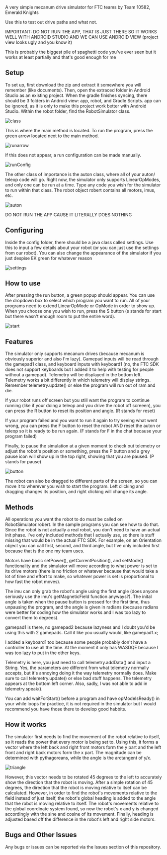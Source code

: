 A very simple mecanum drive simulator for FTC teams by Team 10582, Emerald Knights

Use this to test out drive paths and what not.

IMPORTANT: DO NOT RUN THE APP, THAT IS JUST THERE SO IT WORKS WELL WITH ANDROID STUDIO AND WE CAN USE ANDROID VIEW (project view looks ugly and you know it)

This is probably the biggest pile of spaghetti code you've ever seen but it works at least partially and that's good enough for me

**Setup**
---
To set up, first download the zip and extract it somewhere you will remember (like documents). Then, open the extraced folder in Android Studio as an existing project. When the gradle finishes syncing, there should be 3 folders in Android view: app, robot, and Gradle Scripts. app can be ignored, as it is only to make this project work better with Android Studio. Within the robot folder, find the RobotSimulator class.

![class](/pics/RobotSimulator.png)

This is where the main method is located. To run the program, press the green arrow located next to the main method.

![runarrow](/pics/runArrow.png)

If this does not appear, a run configuration can be made manually.

![runConfig](/pics/runConfig.png)

The other class of importance is the auton class, where all of your auton/ teleop code will go. Right now, the simulator only supports LinearOpModes, and only one can be run at a time. Type any code you wish for the simulator to run within that class. The robot object robert contains all motors, imus, etc.

![auton](/pics/auton.png)

DO NOT RUN THE APP CAUSE IT LITERALLY DOES NOTHING

**Configuring**
---
Inside the config folder, there should be a java class called settings. Use this to input a few details about your robot (or you can just use the settings from our robot). You can also change the appearance of the simulator if you just despise EK green for whatever reason

![settings](/pics/settings.png)

**How to use**
---
After pressing the run button, a green popup should appear. You can use the dropdown box to select which program you want to run. All of your programs need to extend LinearOpMode or OpMode in order to show up. When you choose one you wish to run, press the S button (s stands for start but there wasn't enough room to put the entire word).

![start](/pics/startScreen.png)

**Features**
---
The simulator only supports mecanum drives (because mecanum is obviously superior and also I'm lazy). Gamepad inputs will be read through the gamepad1 class, and keyboard inputs with keyboard1 (no, the FTC SDK does not support keyboards but I added it to help with testing for people without a gamepad). Telemetry will be displayed in the bottom left. Telemetry works a bit differently in which telemetry will display strings. Remember telemetry.update() or else the program will run out of ram and die. 

If your robot runs off screen but you still want the program to continue running (like if your doing a teleop and you drive the robot off screeen), you can press the R button to reset its position and angle. (R stands for reset)

If your program failed and you want to run it again to try seeing what went wrong, you can press the F button to reset the robot AND reset the auton or teleop so it is ready to be run again. (F stands for F in the chat because your program failed)

Finally, to pause the simulation at a given moment to check out telemetry or adjust the robot's position or something, press the P button and a grey pause icon will show up in the top right, showing that you are paused. (P stands for pause)

![button](/pics/buttons.png)

The robot can also be dragged to different parts of the screen, so you can move it to wherever you wish to start the program. Left clicking and dragging changes its position, and right clicking will change its angle.

**Methods**
---
All operations you want the robot to do must be called on RobotSimulator.robert. In the sample programs you can see how to do that. Since the robot is not actually a real robot, you don't need to have an actual init phase. I've only included methods that I actually use, so there is stuff missing that would be in the actual FTC SDK. For example, on an Orientation object you can call first, second, and third angle, but I've only included first because that is the one my team uses. 

Motors have basic setPower(), getCurrentPosition(), and setMode() functionality and the simulator will move according to what power is set to its drive motors (there is no friction or whatever because that would take a lot of time and effort to make, so whatever power is set is proportional to how fast the robot moves).

The imu can only grab the robot's angle using the first angle (does anyone seriously use the imu's getMagneticField function anyways?). The inital angle is taken when the pause button is pressed for the first time, thus unpausing the program, and the angle is given in radians (because radians were better for coding how the simulator works and I was too lazy to convert them to degrees).

gamepad1 is there, no gamepad2 because lazyness and I doubt you'd be using this with 2 gamepads. Call it like you usually would, like gamepad1.x;

I added a keyboard1 too because some people probably don't have a controller to use all the time. At the moment it only has WASDQE because I was too lazy to put in the other keys.

Telemetry is here, you just need to call telemetry.addData() and input a String. Yes, the parameters are different from what telemetry normally accepts, but it's annoying doing it the way telemetry normally does. Make sure to call telemetry.update() or else bad stuff happens. The telemetry appears at the bottom left corner. Also, sadly, I was not able to add in telemetry.speak().

You can add waitForStart() before a program and have opModeIsReady() in your while loops for practice, it is not required in the simulator but I would recommend you have those there to develop good habbits.


**How it works**
---
The simulator first needs to find the movement of the robot relative to itself, so it reads the power that every motor is being set to. Using this, it forms a vector where the left back and right front motors form the y part and the left front and right back motors form the x part. The magnitude can be determined with pythagoreans, while the angle is the arctangent of y/x.

![triangle](/pics/triangle.png)

However, this vector needs to be rotated 45 degrees to the left to accurately show the direction that the robot is moving. After a simple rotation of 45 degrees, the direction that the robot is moving relative to itsef can be calculated. However, in order to find the robot's movements relative to the field instead of just itself, the robot's global heading is added to the angle that the robot is moving relative to itself. The robot's movements relative to the global coordinate system found, so now the robot's x and y is changed accordingly with the sine and cosine of its movement. Finally, heading is adjusted based off the difference in the robot's left and right side motors.

**Bugs and Other Issues**
---
Any bugs or issues can be reported via the Issues section of this repository.
